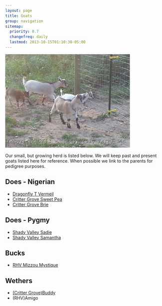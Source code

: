 ```yaml
---
layout: page
title: Goats
group: navigation
sitemap:
  priority: 0.7
  changefreq: daily
  lastmod: 2013-10-15T01:10:30-05:00
---
```


<img src="/images/goats/Group/1.jpg" alt="Goats " class="pic"/>

Our small, but growing herd is listed below. We will keep past and 
present goats listed here for reference. When possible we link to
the parents for pedigree purposes.

## Does - Nigerian

* [Dragonfly T Vermeil](/goats/Dragonfly_T_Vermeil)
* [Critter Grove Sweet Pea](/goats/Critter-Grove-Sweet-Pea)
* [Critter Grove Brie](/goats/Critter-Grove-Brie)

## Does - Pygmy

* [Shady Valley Sadie](/goats/Shady-Valley-Sadie)
* [Shady Valley Samantha](/goats/Shady-Valley-Samantha)

## Bucks

* [RHV Mizzou Mystique](/goats/RHV_Mizzou_Mystique)

## Wethers

* [(Critter Grove)Buddy](/goats/Buddy)
* (RHV)Amigo
